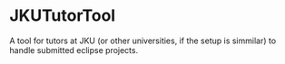 # JKUTutorTool
A tool for tutors at JKU (or other universities, if the setup is simmilar) to handle submitted eclipse projects.
